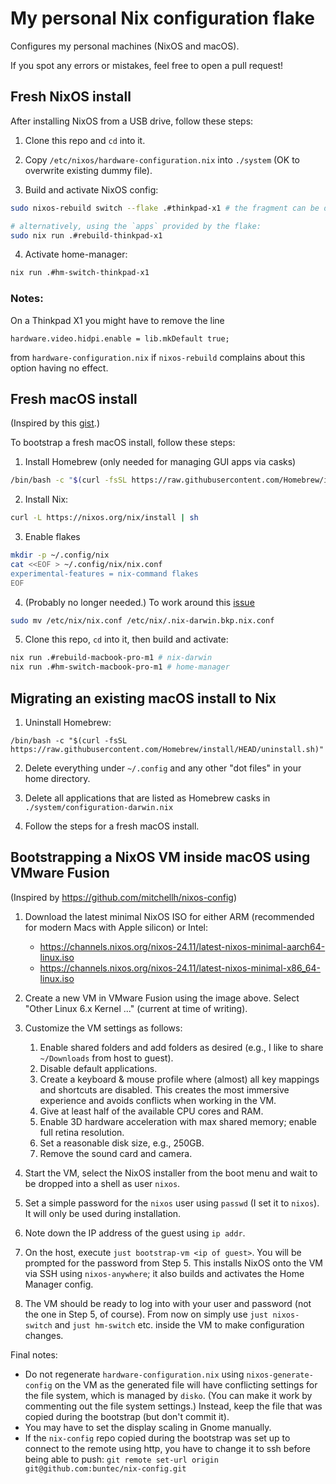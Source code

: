 # My personal Nix configuration flake

Configures my personal machines (NixOS and macOS).

If you spot any errors or mistakes, feel free to open a pull request!

## Fresh NixOS install

After installing NixOS from a USB drive, follow these steps:

1. Clone this repo and `cd` into it.

2. Copy `/etc/nixos/hardware-configuration.nix` into `./system` (OK to overwrite existing dummy file).

3. Build and activate NixOS config:

```bash
sudo nixos-rebuild switch --flake .#thinkpad-x1 # the fragment can be dropped if it matches your current host name

# alternatively, using the `apps` provided by the flake:
sudo nix run .#rebuild-thinkpad-x1
```

4. Activate home-manager:

```bash
nix run .#hm-switch-thinkpad-x1
```

### Notes:

On a Thinkpad X1 you might have to remove the line

```
hardware.video.hidpi.enable = lib.mkDefault true;
```

from `hardware-configuration.nix` if `nixos-rebuild` complains about this option having no effect.

## Fresh macOS install

(Inspired by this [gist](https://gist.github.com/jmatsushita/5c50ef14b4b96cb24ae5268dab613050).)

To bootstrap a fresh macOS install, follow these steps:

1. Install Homebrew (only needed for managing GUI apps via casks)

```bash
/bin/bash -c "$(curl -fsSL https://raw.githubusercontent.com/Homebrew/install/HEAD/install.sh)"
```

2. Install Nix:

```bash
curl -L https://nixos.org/nix/install | sh
```

3. Enable flakes

```bash
mkdir -p ~/.config/nix
cat <<EOF > ~/.config/nix/nix.conf
experimental-features = nix-command flakes
EOF
```

4. (Probably no longer needed.) To work around this [issue](https://github.com/LnL7/nix-darwin/issues/149)

```bash
sudo mv /etc/nix/nix.conf /etc/nix/.nix-darwin.bkp.nix.conf
```

5. Clone this repo, `cd` into it, then build and activate:

```bash
nix run .#rebuild-macbook-pro-m1 # nix-darwin
nix run .#hm-switch-macbook-pro-m1 # home-manager
```

## Migrating an existing macOS install to Nix

1. Uninstall Homebrew:

```
/bin/bash -c "$(curl -fsSL https://raw.githubusercontent.com/Homebrew/install/HEAD/uninstall.sh)"
```

2. Delete everything under `~/.config` and any other "dot files" in your home directory.

3. Delete all applications that are listed as Homebrew casks in `./system/configuration-darwin.nix`

4. Follow the steps for a fresh macOS install.

## Bootstrapping a NixOS VM inside macOS using VMware Fusion

(Inspired by https://github.com/mitchellh/nixos-config)

1. Download the latest minimal NixOS ISO for either ARM (recommended for modern Macs with Apple silicon) or Intel:

   - https://channels.nixos.org/nixos-24.11/latest-nixos-minimal-aarch64-linux.iso
   - https://channels.nixos.org/nixos-24.11/latest-nixos-minimal-x86_64-linux.iso

2. Create a new VM in VMware Fusion using the image above. Select "Other Linux 6.x Kernel ..." (current at time of writing).

3. Customize the VM settings as follows:

   1. Enable shared folders and add folders as desired (e.g., I like to share `~/Downloads` from host to guest).
   2. Disable default applications.
   3. Create a keyboard & mouse profile where (almost) all key mappings and shortcuts are disabled.
      This creates the most immersive experience and avoids conflicts when working in the VM.
   4. Give at least half of the available CPU cores and RAM.
   5. Enable 3D hardware acceleration with max shared memory; enable full retina resolution.
   6. Set a reasonable disk size, e.g., 250GB.
   7. Remove the sound card and camera.

4. Start the VM, select the NixOS installer from the boot menu and wait to be dropped into a shell as user `nixos`.

5. Set a simple password for the `nixos` user using `passwd` (I set it to `nixos`). It will only be used during installation.

6. Note down the IP address of the guest using `ip addr`.

7. On the host, execute `just bootstrap-vm <ip of guest>`. You will be prompted for the password from Step 5.
   This installs NixOS onto the VM via SSH using `nixos-anywhere`; it also builds and activates the Home Manager config.

8. The VM should be ready to log into with your user and password (not the one in Step 5, of course).
   From now on simply use `just nixos-switch` and `just hm-switch` etc. inside the VM to make configuration changes.

Final notes:

- Do not regenerate `hardware-configuration.nix` using `nixos-generate-config` on the VM as the generated file
  will have conflicting settings for the file system, which is managed by `disko`. (You can make it work by commenting out
  the file system settings.) Instead, keep the file that was copied during the bootstrap (but don't commit it).
- You may have to set the display scaling in Gnome manually.
- If the `nix-config` repo copied during the bootstrap was set up to connect to the remote using http,
  you have to change it to ssh before being able to push: `git remote set-url origin git@github.com:buntec/nix-config.git`
